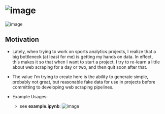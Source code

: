 # ![image](https://github.com/JKolodny/SportFaker/assets/24982246/203c5b92-3bbb-496f-b330-c1d5d2dd30b8)


![image](https://github.com/JKolodny/SportFaker/assets/24982246/04998275-a11c-4eda-813e-c9f7399ce871)

## Motivation

* Lately, when trying to work on sports analytics projects, I realize that a big
bottleneck (at least for me) is getting my hands on data. In effect, this makes it so that when I want to start a project, I try to re-learn a little about web scraping for a day or two, and then quit soon after that. 

* The value I'm trying to create here is the ability to generate simple, probably not great, but reasonable fake data for use in projects before committing to developing web scraping pipelines.

* Example Usages:
    * see __example.ipynb__:
      ![image](https://github.com/JKolodny/SportFaker/assets/24982246/6578c484-5247-41e9-9d7f-9cd22233bb80)





